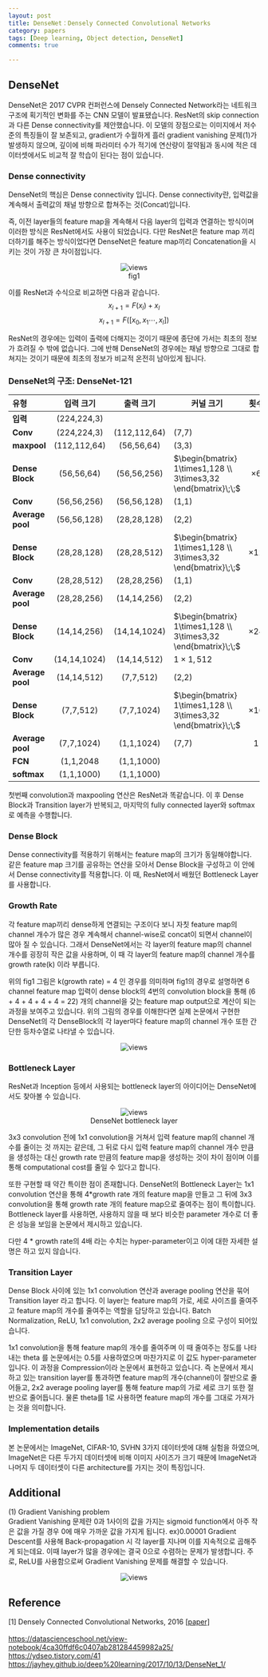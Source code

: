 ```yaml
---
layout: post
title: DenseNet：Densely Connected Convolutional Networks
category: papers
tags: [Deep learning, Object detection, DenseNet]
comments: true

---
```


## DenseNet
DenseNet은 2017 CVPR 컨퍼런스에 Densely Connected Network라는 네트워크 구조에 획기적인 변화를 주는 CNN 모델이 발표됐습니다. ResNet의 skip connection과 다른 Dense connectivity를 제안했습니다. 이 모델의 장점으로는 이미지에서 저수준의 특징들이 잘 보존되고, gradient가 수월하게 흘러 gradient vanishing 문제(1)가 발생하지 않으며, 깊이에 비해 파라미터 수가 적기에 연산량이 절약됨과 동시에 적은 데이터셋에서도 비교적 잘 학습이 된다는 점이 있습니다.

### Dense connectivity
DenseNet의 핵심은 Dense connectivity 입니다. Dense connectivity란, 입력값을 계속해서 출력값의 채널 방향으로 합쳐주는 것(Concat)입니다. 

즉, 이전 layer들의 feature map을 계속해서 다음 layer의 입력과 연결하는 방식이며 이러한 방식은 ResNet에서도 사용이 되었습니다. 다만 ResNet은 feature map 끼리 더하기를 해주는 방식이었다면 DenseNet은 feature map끼리 Concatenation을 시키는 것이 가장 큰 차이점입니다.

<center>
<figure>
<img src="/assets/post_img/papers/2020-03-10-DenseNet/fig2.png" alt="views">
<figcaption>fig1</figcaption>
</figure>
</center>

이를 ResNet과 수식으로 비교하면 다음과 같습니다.
$$x_{l+1} = F(x_l) + x_l$$
$$x_{l+1} = F([x_0, x_1 \cdots, x_{l}])$$ 

ResNet의 경우에는 입력이 출력에 더해지는 것이기 때문에 종단에 가서는 최초의 정보가 흐려질 수 밖에 없습니다. 그에 반해 DenseNet의 경우에는 채널 방향으로 그대로 합쳐지는 것이기 때문에 최초의 정보가 비교적 온전히 남아있게 됩니다. 


### DenseNet의 구조: DenseNet-121

|  유형  |입력 크기 | 출력 크기 | 커널 크기 | 횟수 |
|:--|:------:|:-------:|------------|:-------:|
|**입력**|(224,224,3)| |||
|**Conv**|(224,224,3)|(112,112,64)|(7,7)||
|**maxpool**|(112,112,64)|(56,56,64)|(3,3)||
|**Dense Block**|(56,56,64)|(56,56,256)|$\begin{bmatrix} 1\times1,128 \\ 3\times3,32 \end{bmatrix}\;\;$ |$\times 6$|
|**Conv**|(56,56,256)|(56,56,128)|(1,1)||
|**Average pool**|(56,56,128)|(28,28,128)|(2,2)||
|**Dense Block**|(28,28,128)|(28,28,512)|$\begin{bmatrix} 1\times1,128 \\ 3\times3,32 \end{bmatrix}\;\;$ |$\times 12$|
|**Conv**|(28,28,512)|(28,28,256)|(1,1)||
|**Average pool**|(28,28,256)|(14,14,256)|(2,2)||
|**Dense Block**|(14,14,256)|(14,14,1024)|$\begin{bmatrix} 1\times1,128 \\ 3\times3,32 \end{bmatrix}\;\;$ |$\times 24$|
|**Conv**|(14,14,1024)|(14,14,512)|$1\times1,512$||
|**Average pool**|(14,14,512)|(7,7,512)|(2,2)||
|**Dense Block**|(7,7,512)|(7,7,1024)|$\begin{bmatrix} 1\times1,128 \\ 3\times3,32 \end{bmatrix}\;\;$ |$\times 16$|
|**Average pool**|(7,7,1024)|(1,1,1024)|(7,7)|1|
|**FCN**|(1,1,2048|(1,1,1000)|||
|**softmax**|(1,1,1000)|(1,1,1000)|||

첫번째 convolution과 maxpooling 연산은 ResNet과 똑같습니다. 이 후 Dense Block과 Transition layer가 반복되고, 마지막의 fully connected layer와 softmax로 예측을 수행합니다.

### Dense Block
Dense connectivity를 적용하기 위해서는 feature map의 크기가 동일해야합니다. 같은 feature map 크기를 공유하는 연산을 모아서 Dense Block을 구성하고 이 안에서 Dense connectivity를 적용합니다. 이 때, ResNet에서 배웠던 Bottleneck Layer를 사용합니다. 

### Growth Rate
각 feature map끼리 dense하게 연결되는 구조이다 보니 자칫 feature map의 channel 개수가 많은 경우 계속해서 channel-wise로 concat이 되면서 channel이 많아 질 수 있습니다. 그래서 DenseNet에서는 각 layer의 feature map의 channel 개수를 굉장히 작은 값을 사용하며, 이 때 각 layer의 feature map의 channel 개수를 growth rate(k) 이라 부릅니다.

위의 fig1 그림은 k(growth rate) = 4 인 경우를 의미하며 fig1의 경우로 설명하면 6 channel feature map 입력이 dense block의 4번의 convolution block을 통해 (6 + 4 + 4 + 4 + 4 = 22) 개의 channel을 갖는 feature map output으로 계산이 되는 과정을 보여주고 있습니다. 위의 그림의 경우를 이해한다면 실제 논문에서 구현한 DenseNet의 각 DenseBlock의 각 layer마다 feature map의 channel 개수 또한 간단한 등차수열로 나타낼 수 있습니다.

<center>
<figure>
<img src="/assets/post_img/papers/2020-03-10-DenseNet/fig3.png" alt="views">
<figcaption></figcaption>
</figure>
</center>


### Bottleneck Layer
ResNet과 Inception 등에서 사용되는 bottleneck layer의 아이디어는 DenseNet에서도 찾아볼 수 있습니다. 

<center>
<figure>
<img src="/assets/post_img/papers/2020-03-10-DenseNet/fig4.png" alt="views">
<figcaption>DenseNet bottleneck layer</figcaption>
</figure>
</center> 

3x3 convolution 전에 1x1 convolution을 거쳐서 입력 feature map의 channel 개수를 줄이는 것 까지는 같은데, 그 뒤로 다시 입력 feature map의 channel 개수 만큼을 생성하는 대신 growth rate 만큼의 feature map을 생성하는 것이 차이 점이며 이를 통해 computational cost를 줄일 수 있다고 합니다.

또한 구현할 때 약간 특이한 점이 존재합니다. DenseNet의 Bottleneck Layer는 1x1 convolution 연산을 통해 4*growth rate 개의 feature map을 만들고 그 뒤에 3x3 convolution을 통해 growth rate 개의 feature map으로 줄여주는 점이 특이합니다. Bottleneck layer를 사용하면, 사용하지 않을 때 보다 비슷한 parameter 개수로 더 좋은 성능을 보임을 논문에서 제시하고 있습니다.

다만 4 * growth rate의 4배 라는 수치는 hyper-parameter이고 이에 대한 자세한 설명은 하고 있지 않습니다.

### Transition Layer
Dense Block 사이에 있는 1x1 convolution 연산과 average pooling 연산을 묶어 Transition layer 라고 합니다. 이 layer는 feature map의 가로, 세로 사이즈를 줄여주고 feature map의 개수를 줄여주는 역할을 담당하고 있습니다. Batch Normalization, ReLU, 1x1 convolution, 2x2 average pooling 으로 구성이 되어있습니다.

1x1 convolution을 통해 feature map의 개수를 줄여주며 이 때 줄여주는 정도를 나타내는 theta 를 논문에서는 0.5를 사용하였으며 마찬가지로 이 값도 hyper-parameter입니다. 이 과정을 Compression이라 논문에서 표현하고 있습니다. 즉 논문에서 제시하고 있는 transition layer를 통과하면 feature map의 개수(channel)이 절반으로 줄어들고, 2x2 average pooling layer를 통해 feature map의 가로 세로 크기 또한 절반으로 줄어듭니다. 물론 theta를 1로 사용하면 feature map의 개수를 그대로 가져가는 것을 의미합니다.

### Implementation details
본 논문에서는 ImageNet, CIFAR-10, SVHN 3가지 데이터셋에 대해 실험을 하였으며, ImageNet은 다른 두가지 데이터셋에 비해 이미지 사이즈가 크기 때문에 ImageNet과 나머지 두 데이터셋이 다른 architecture를 가지는 것이 특징입니다.



## Additional
(1) Gradient Vanishing problem <br> 
Gradient Vanishing 문제란 0과 1사이의 값을 가지는 sigmoid function에서 아주 작은
값을 가질 경우 0에 매우 가까운 값을 가지게 됩니다. ex)0.00001
Gradient Descent를 사용해 Back-propagation 시 각 layer를 지나며 이를 지속적으로 곱해주게 되는데요. 이때 layer가 많을 경우에는 결국 0으로 수렴하는 문제가 발생합니다. 주로, ReLU를 사용함으로써 Gradient Vanishing 문제를 해결할 수 있습니다. <br>

<center>
<figure>
<img src="/assets/post_img/papers/2020-03-10-DenseNet/fig1.png" alt="views">
<figcaption></figcaption>
</figure>
</center> 


## Reference
[1] Densely Connected Convolutional Networks, 2016 [[paper]](https://arxiv.org/abs/1608.06993) <br/>
<br/>
https://datascienceschool.net/view-notebook/4ca30ffdf6c0407ab281284459982a25/ <br/>
https://ydseo.tistory.com/41 <br/>
https://jayhey.github.io/deep%20learning/2017/10/13/DenseNet_1/